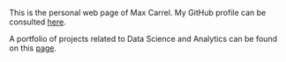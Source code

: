 
This is the personal web page of Max Carrel. My GitHub profile can be consulted [here](https://github.com/maxcarrel).

A portfolio of projects related to Data Science and Analytics can be found on this [page](portfolio.html).
